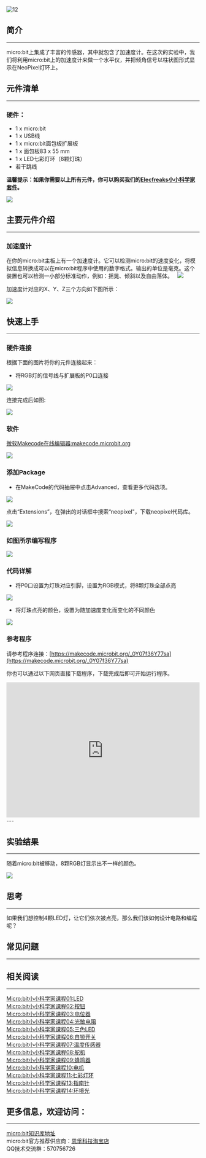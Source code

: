  ![12](https://i.imgur.com/5RJ1KJn.jpg)  

## 简介
---
micro:bit上集成了丰富的传感器，其中就包含了加速度计。在这次的实验中，我们将利用micro:bit上的加速度计来做一个水平仪，并把倾角信号以柱状图形式显示在NeoPixel灯环上。 

## 元件清单
---
### 硬件：
- 1 x micro:bit
- 1 x USB线
- 1 x micro:bit面包板扩展板
- 1 x 面包板83 x 55 mm
- 1 x LED七彩灯环（8颗灯珠）
- 若干跳线

**温馨提示：如果你需要以上所有元件，你可以购买我们的[Elecfreaks小小科学家套件](https://item.taobao.com/item.htm?spm=a1z10.1-c-s.w4024-17803785896.2.18dc3f94XOgpWg&id=562837851877&scene=taobao_shop)。**

![](https://i.imgur.com/W4tseua.jpg)

## 主要元件介绍
---
### 加速度计

在你的micro:bit主板上有一个加速度计。它可以检测micro:bit的速度变化，将模拟信息转换成可以在micro:bit程序中使用的数字格式。输出的单位是毫克。这个装置也可以检测一小部分标准动作，例如：摇晃、倾斜以及自由落体。
 
![](https://i.imgur.com/kzqAOK4.jpg)

加速度计对应的X、Y、Z三个方向如下图所示：

![](https://i.imgur.com/FQ6zBkH.jpg) 

## 快速上手
---
### 硬件连接
根据下面的图片将你的元件连接起来：

- 将RGB灯的信号线与扩展板的P0口连接

![](https://i.imgur.com/NPvcrUo.jpg)

连接完成后如图:

![](https://i.imgur.com/SOD2TLb.jpg) 

### 软件

[微软Makecode在线编辑器:makecode.microbit.org](https://makecode.microbit.org/)

![](https://i.imgur.com/JHZUvh2.png)

### 添加Package
- 在MakeCode的代码抽屉中点击Advanced，查看更多代码选项。

![](https://i.imgur.com/smtcNoB.png)

点击“Extensions”，在弹出的对话框中搜索“neopixel"，下载neopixel代码库。

![](https://i.imgur.com/umQwUC2.png)

### 如图所示编写程序

![](https://i.imgur.com/bGPUFxy.png)

### 代码详解
- 将P0口设置为灯珠对应引脚，设置为RGB模式，将8颗灯珠全部点亮

![](https://i.imgur.com/NcVWUhr.png)

- 将灯珠点亮的颜色，设置为随加速度变化而变化的不同颜色

![](https://i.imgur.com/GBBTLVt.png)

### 参考程序
请参考程序连接：[https://makecode.microbit.org/_0Y07f36Y77sa](https://makecode.microbit.org/_0Y07f36Y77sa)

你也可以通过以下网页直接下载程序，下载完成后即可开始运行程序。

<div style="position:relative;height:0;padding-bottom:70%;overflow:hidden;"><iframe style="position:absolute;top:0;left:0;width:100%;height:100%;" src="https://makecode.microbit.org/#pub:_0Y07f36Y77sa" frameborder="0" sandbox="allow-popups allow-forms allow-scripts allow-same-origin"></iframe></div>  
---

## 实验结果
---
随着micro:bit被移动，8颗RGB灯显示出不一样的颜色。

![](https://i.imgur.com/iq9Hxs0.gif)


## 思考
---
如果我们想控制4颗LED灯，让它们依次被点亮，那么我们该如何设计电路和编程呢？

## 常见问题
---

## 相关阅读
---
[Micro:bit小小科学家课程01:LED](/Micro_bit_Starter_Kit_Lesson_01_LED_CN/)                       
[Micro:bit小小科学家课程02:按钮](/Micro_bit_Starter_Kit_Lesson_02_Button_CN/)   
[Micro:bit小小科学家课程03:电位器](/Micro_bit_Starter_Kit_Lesson_03_Trimpot_CN/)   
[Micro:bit小小科学家课程04:光敏电阻](/Micro_bit_Starter_Kit_Lesson_04_Photocell_CN/)   
[Micro:bit小小科学家课程05:三色LED](/Micro_bit_Starter_Kit_Lesson_05_RGB_LED_CN/)   
[Micro:bit小小科学家课程06:自锁开关](/Micro_bit_Starter_Kit_Lesson_06_Self_lock_Switch_CN/)   
[Micro:bit小小科学家课程07:温度传感器](/Micro_bit_Starter_Kit_Lesson_07_Temperature_Sensor_CN/)   
[Micro:bit小小科学家课程08:舵机](/Micro_bit_Starter_Kit_Lesson_08_Servo_CN/)   
[Micro:bit小小科学家课程09:蜂鸣器](/Micro_bit_Starter_Kit_Lesson_09_Buzzer_CN/)   
[Micro:bit小小科学家课程10:电机](/Micro_bit_Starter_Kit_Lesson_10_Motor_CN/)   
[Micro:bit小小科学家课程11:七彩灯环](/Micro_bit_Starter_Kit_Lesson_11_Rainbow_LED_CN/)     
[Micro:bit小小科学家课程13:指南针](/Micro_bit_Starter_Kit_Lesson_13_Compass_CN/)     
[Micro:bit小小科学家课程14:环境光](/Micro_bit_Starter_Kit_Lesson_14_Ambient_Light_CN/)        

## 更多信息，欢迎访问：
---
[micro:bit知识库地址](https://www.elecfreaks.com/learn-cn/)    
micro:bit官方推荐供应商：[恩孚科技淘宝店](https://shop69086944.taobao.com/?spm=a230r.7195193.1997079397.2.RSthR0)  
QQ技术交流群：570756726   



